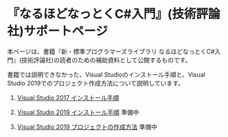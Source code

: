 # 『なるほどなっとくC#入門』(技術評論社)サポートページ

本ページは、書籍『新・標準プログラマーズライブラリ なるほどなっとくC#入門』(技術評論社)の読者のための補助資料として公開するものです。

書籍では説明できなかった、Visual Studioのインストール手順と、Visual Studio 2019でのプロジェクト作成方法について説明しています。


1. [Visual Studio 2017 インストール手順](csprimer/install2017.html)

2. [Visual Studio 2019 インストール手順](csprimer/install2019.html) 準備中

3. [Visual Studio 2019 プロジェクトの作成方法](csprimer/createProject2019.html) 準備中

